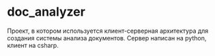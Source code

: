 # doc_analyzer
Проект, в котором используется клиент-серверная архитектура для создания системы анализа документов. Сервер написан на python, клиент на csharp.
